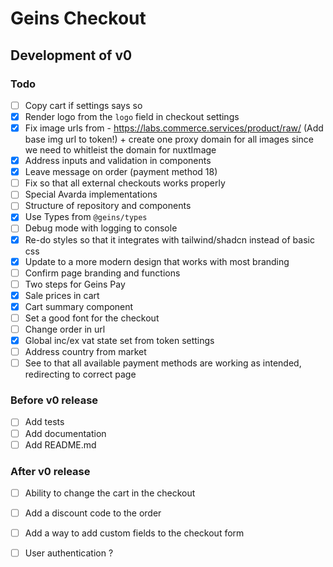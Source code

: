 # Geins Checkout

## Development of v0

### Todo

- [ ] Copy cart if settings says so
- [x] Render logo from the `logo` field in checkout settings
- [x] Fix image urls from - https://labs.commerce.services/product/raw/ (Add base img url to token!) + create one proxy domain for all images since we need to whitleist the domain for nuxtImage
- [x] Address inputs and validation in components
- [x] Leave message on order (payment method 18)
- [ ] Fix so that all external checkouts works properly
- [ ] Special Avarda implementations
- [ ] Structure of repository and components
- [x] Use Types from `@geins/types`
- [ ] Debug mode with logging to console
- [x] Re-do styles so that it integrates with tailwind/shadcn instead of basic css
- [x] Update to a more modern design that works with most branding
- [ ] Confirm page branding and functions
- [ ] Two steps for Geins Pay
- [x] Sale prices in cart
- [x] Cart summary component
- [ ] Set a good font for the checkout
- [ ] Change order in url
- [x] Global inc/ex vat state set from token settings
- [ ] Address country from market
- [ ] See to that all available payment methods are working as intended, redirecting to correct page

### Before v0 release

- [ ] Add tests
- [ ] Add documentation
- [ ] Add README.md

### After v0 release

- [ ] Ability to change the cart in the checkout

- [ ] Add a discount code to the order
- [ ] Add a way to add custom fields to the checkout form
- [ ] User authentication ?
